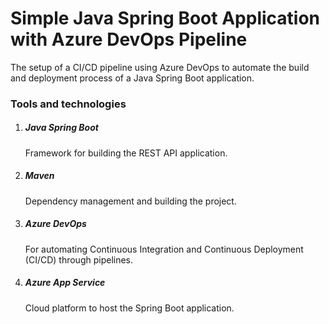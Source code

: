 <h1>Simple Java Spring Boot Application with Azure DevOps Pipeline</h1>  
The setup of a CI/CD pipeline using Azure DevOps to automate the build and deployment process of a Java Spring Boot application.

<h3>Tools and technologies</h3>

1. <h5>Java Spring Boot</h5>
   Framework for building the REST API application.  
2. <h5>Maven</h5>
   Dependency management and building the project.  
3. <h5>Azure DevOps</h5>
   For automating Continuous Integration and Continuous Deployment (CI/CD) through pipelines.  
4. <h5>Azure App Service</h5>
   Cloud platform to host the Spring Boot application.
